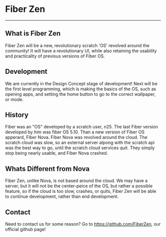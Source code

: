 # Fiber Zen
<hr/>

## What is Fiber Zen
Fiber Zen will be a new, revolutionary scratch 'OS' revolved around the community! It will have a revolutionary UI, while also retaining the usability and practicality of previous versions of Fiber OS.

## Development
We are currently in the Design Concept stage of development! Next will be the first level programming, which is making the basics of the OS, such as opening apps, and setting the home button to go to the correct wallpaper, or mode.

## History
Fiber was an "OS" developed by a scratch user, n25. The last Fiber version developed by him was fiber OS 5.10. Than a new version of Fiber OS apperard, Fiber Nova. Fiber Nova was revolved around the cloud. The scratch cloud was slow, so an external server alpong with the scratch api was the best way to go, until the scratch cloud services quit. They simply stop being nearly usable, and Fiber Nova crashed. 


## Whats Different from Nova
Fiber Zen, unlike Nova, is not based around the cloud. We may have a server, but it will not be the center-peice of the OS, but rather a possible feature, so if the cloud is too slow, crashes, or quits, Fiber Zen will be able to continue development, rather than end development.


## Contact
Need to contact us for some reason? Go to https://github.com/FiberZen, our official github page!
